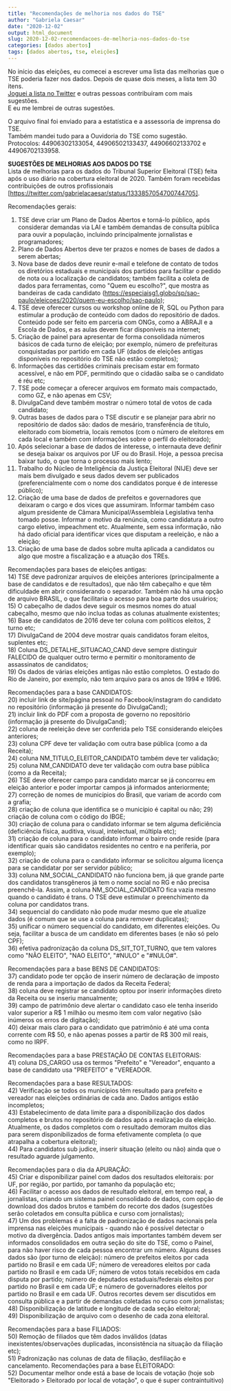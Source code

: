 ```yaml
---
title: "Recomendações de melhoria nos dados do TSE"
author: "Gabriela Caesar"
date: "2020-12-02"
output: html_document
slug: 2020-12-02-recomendacoes-de-melhoria-nos-dados-do-tse
categories: [dados abertos]
tags: [dados abertos, tse, eleições]
---
```


No início das eleições, eu comecei a escrever uma lista das melhorias que o TSE poderia fazer nos dados. Depois de quase dois meses, a lista tem 30 itens.           
[Joguei a lista no Twitter](https://twitter.com/gabrielacaesar/status/1333857054700744705) e outras pessoas contribuíram com mais sugestões.               
E eu me lembrei de outras sugestões.               

O arquivo final foi enviado para a estatística e a assessoria de imprensa do TSE.               
Também mandei tudo para a Ouvidoria do TSE como sugestão.               
Protocolos: 44906302133054, 44906502133437, 44906602133702 e 44906702133958.               


**SUGESTÕES DE MELHORIAS AOS DADOS DO TSE**                
Lista de melhorias para os dados do Tribunal Superior Eleitoral (TSE) feita após o uso diário na cobertura eleitoral de 2020. Também foram recebidas contribuições de outros profissionais [https://twitter.com/gabrielacaesar/status/1333857054700744705].                

Recomendações gerais:                
1) TSE deve criar um Plano de Dados Abertos e torná-lo público, após considerar demandas via LAI e também demandas de consulta pública para ouvir a população, incluindo principalmente jornalistas e programadores;                
2) Plano de Dados Abertos deve ter prazos e nomes de bases de dados a serem abertas;                
3) Nova base de dados deve reunir e-mail e telefone de contato de todos os diretórios estaduais e municipais dos partidos para facilitar o pedido de nota ou a localização de candidatos; também facilita a coleta de dados para ferramentas, como "Quem eu escolho?", que mostra as bandeiras de cada candidato (https://especiaisg1.globo/sp/sao-paulo/eleicoes/2020/quem-eu-escolho/sao-paulo);                
4) TSE deve oferecer cursos ou workshop online de R, SQL ou Python para estimular a produção de conteúdo com dados do repositório de dados. Conteúdo pode ser feito em parceria com ONGs, como a ABRAJI e a Escola de Dados, e as aulas devem ficar disponíveis na internet;                
5) Criação de painel para apresentar de forma consolidada números básicos de cada turno de eleição; por exemplo, número de prefeituras conquistadas por partido em cada UF (dados de eleições antigas disponíveis no repositório do TSE não estão completos);                
6) Informações das certidões criminais precisam estar em formato acessível, e não em PDF, permitindo que o cidadão saiba se o candidato é réu etc;                
7) TSE pode começar a oferecer arquivos em formato mais compactado, como GZ, e não apenas em CSV;                
8) DivulgaCand deve também mostrar o número total de votos de cada candidato;                
9) Outras bases de dados para o TSE discutir e se planejar para abrir no repositório de dados são: dados de mesário, transferência de título, eleitorado com biometria, locais remotos (com o número de eleitores em cada local e também com informações sobre o perfil do eleitorado);                
10) Após selecionar a base de dados de interesse, o internauta deve definir se deseja baixar os arquivos por UF ou do Brasil. Hoje, a pessoa precisa baixar tudo, o que torna o processo mais lento;                
11) Trabalho do Núcleo de Inteligência da Justiça Eleitoral (NIJE) deve ser mais bem divulgado e seus dados devem ser publicados (preferencialmente com o nome dos candidatos porque é de interesse público);                
12) Criação de uma base de dados de prefeitos e governadores que deixaram o cargo e dos vices que assumiram. Informar também caso algum presidente de Câmara Municipal/Assembleia Legislativa tenha tomado posse. Informar o motivo da renúncia, como candidatura a outro cargo eletivo, impeachment etc. Atualmente, sem essa informação, não há dado oficial para identificar vices que disputam a reeleição, e não a eleição;                
13) Criação de uma base de dados sobre multa aplicada a candidatos ou algo que mostre a fiscalização e a atuação dos TREs.               

Recomendações para bases de eleições antigas:                
14) TSE deve padronizar arquivos de eleições anteriores (principalmente a base de candidatos e de resultados), que não têm cabeçalho e que têm dificuldade em abrir considerando o separador. Também não há uma opção de arquivo BRASIL, o que facilitaria o acesso para boa parte dos usuários;                               
15) O cabeçalho de dados deve seguir os mesmos nomes do atual cabeçalho, mesmo que não inclua todas as colunas atualmente existentes;                
16) Base de candidatos de 2016 deve ter coluna com políticos eleitos, 2 turno etc;                
17) DivulgaCand de 2004 deve mostrar quais candidatos foram eleitos, suplentes etc;                
18) Coluna DS_DETALHE_SITUACAO_CAND deve sempre distinguir FALECIDO de qualquer outro termo e permitir o monitoramento de assassinatos de candidatos;                
19) Os dados de várias eleições antigas não estão completos. O estado do Rio de Janeiro, por exemplo, não tem arquivo para os anos de 1994 e 1996.               

Recomendações para a base CANDIDATOS:                
20) incluir link de site/página pessoal no Facebook/instagram do candidato no repositório (informação já presente do DivulgaCand);                
21) incluir link do PDF com a proposta de governo no repositório (informação já presente do DivulgaCand);                
22) coluna de reeleição deve ser conferida pelo TSE considerando eleições anteriores;                
23) coluna CPF deve ter validação com outra base pública (como a da Receita);                
24) coluna NM_TITULO_ELEITOR_CANDIDATO também deve ter validação;                
25) coluna NM_CANDIDATO deve ter validação com outra base pública (como a da Receita);                
26) TSE deve oferecer campo para candidato marcar se já concorreu em eleição anterior e poder importar campos já informados anteriormente;                
27) correção de nomes de municípios do Brasil, que variam de acordo com a grafia;                
28) criação de coluna que identifica se o município é capital ou não; 29) criação de coluna com o código do IBGE;                
30) criação de coluna para o candidato informar se tem alguma deficiência (deficiência física, auditiva, visual, intelectual, múltipla etc);                
31) criação de coluna para o candidato informar o bairro onde reside (para identificar quais são candidatos residentes no centro e na periferia, por exemplo);                
32) criação de coluna para o candidato informar se solicitou alguma licença para se candidatar por ser servidor público;                
33) coluna NM_SOCIAL_CANDIDATO não funciona bem, já que grande parte dos candidatos transgêneros já tem o nome social no RG e não precisa preenchê-la. Assim, a coluna NM_SOCIAL_CANDIDATO fica vazia mesmo quando o candidato é trans. O TSE deve estimular o preenchimento da coluna por candidatos trans.                
34) sequencial do candidato não pode mudar mesmo que ele atualize dados (é comum que se use a coluna para remover duplicatas);                
35) unificar o número sequencial do candidato, em diferentes eleições. Ou seja, facilitar a busca de um candidato em diferentes bases (e não só pelo CPF);                
36) efetiva padronização da coluna DS_SIT_TOT_TURNO, que tem valores como "NÃO ELEITO", "NAO ELEITO", "#NULO" e "#NULO#".               

Recomendações para a base BENS DE CANDIDATOS:                
37) candidato pode ter opção de inserir número de declaração de imposto de renda para a importação de dados da Receita Federal;                
38) coluna deve registrar se candidato optou por inserir informações direto da Receita ou se inseriu manualmente;                
39) campo de patrimônio deve alertar o candidato caso ele tenha inserido valor superior a R$ 1 milhão ou mesmo item com valor negativo (são inúmeros os erros de digitação);                
40) deixar mais claro para o candidato que patrimônio é até uma conta corrente com R$ 50, e não apenas posses a partir de R$ 300 mil reais, como no IRPF.                

Recomendações para a base PRESTAÇÃO DE CONTAS ELEITORAIS:                
41) coluna DS_CARGO usa os termos "Prefeito" e "Vereador", enquanto a base de candidato usa "PREFEITO" e "VEREADOR.                

Recomendações para a base RESULTADOS:                
42) Verificação se todos os municípios têm resultado para prefeito e vereador nas eleições ordinárias de cada ano. Dados antigos estão incompletos;                
43) Estabelecimento de data limite para a disponibilização dos dados completos e brutos no repositório de dados após a realização da eleição. Atualmente, os dados completos com o resultado demoram muitos dias para serem disponibilizados de forma efetivamente completa (o que atrapalha a cobertura eleitoral);                
44) Para candidatos sub judice, inserir situação (eleito ou não) ainda que o resultado aguarde julgamento.                

Recomendações para o dia da APURAÇÃO:                
45) Criar e disponibilizar painel com dados dos resultados eleitorais: por UF, por região, por partido, por tamanho da população etc;                
46) Facilitar o acesso aos dados de resultado eleitoral, em tempo real, a jornalistas, criando um sistema painel consolidado de dados, com opção de download dos dados brutos e também do recorte dos dados (sugestões serão coletados em consulta pública e curso com jornalistas);                
47) Um dos problemas é a falta de padronização de dados nacionais pela imprensa nas eleições municipais - quando não é possível detectar o motivo da divergência. Dados antigos mais importantes também devem ser informados consolidados em outra seção do site do TSE, como o Painel, para não haver risco de cada pessoa encontrar um número. Alguns desses dados são (por turno de eleição): número de prefeitos eleitos por cada partido no Brasil e em cada UF; número de vereadores eleitos por cada partido no Brasil e em cada UF; número de votos totais recebidos em cada disputa por partido; número de deputados estaduais/federais eleitos por partido no Brasil e em cada UF; e número de governadores eleitos por partido no Brasil e em cada UF. Outros recortes devem ser discutidos em consulta pública e a partir de demandas coletadas no curso com jornalistas;                
48) Disponibilização de latitude e longitude de cada seção eleitoral;                
49) Disponibilização de arquivo com o desenho de cada zona eleitoral.                

Recomendações para a base FILIADOS:               
50) Remoção de filiados que têm dados inválidos (datas inexistentes/observações duplicadas, inconsistência na situação da filiação etc);                
51) Padronização nas colunas de data de filiação, desfiliação e cancelamento. Recomendações para a base ELEITORADO:                
52) Documentar melhor onde está a base de locais de votação (hoje sob "Eleitorado > Eleitorado por local de votação", o que é super contraintuitivo)               

